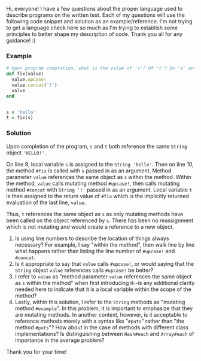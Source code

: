 Hi, everyone! I have a few questions about the proper language used to describe programs on the written test. Each of my questions will use the following code snippet and solution as an example/reference. I'm not trying to get a language check here so much as I'm trying to establish some principles to better shape my description of code. Thank you all for any guidance! :)

### Example
```ruby
# Upon program completion, what is the value of 's'? Of 't'? Do 's' and 't' reference the same object?
def fix(value)
  value.upcase!
  value.concat('!')
  value
end


s = 'hello'
t = fix(s)
```

### Solution
Upon completion of the program, `s` and `t` both reference the same `String` object `'HELLO!'`.

On line 9, local variable `s` is assigned to the `String 'hello'`. Then on line 10, 
the method `#fix` is called with `s` passed in as an argument. Method parameter `value` references
the same object as `s` within the method. Within the method, `value` calls mutating method `#upcase!`, 
then calls mutating method `#concat` with `String '!'` passed in as an argument.
Local variable `t` is then assigned to the return value of `#fix` which is the implicitly returned evaluation of the last line, `value`.

Thus, `t` references the same object as `s` as only mutating methods have been called on the object referenced by `s`. There has been no reassignment which is not mutating and would create a reference to a new object.


1. Is using line numbers to describe the location of things always necessary? For example, I say "within the method", then walk line by line what happens rather than listing the line number of `#upcase!` and `#concat`. 
2. Is it appropriate to say that `value` calls `#upcase!`, or would saying that the `String` object `value` references calls `#upcase!` be better?
3. I refer to `value` as "method parameter `value` references the same object as `s` within the method" when first introducing it--is any additional clarity needed here to indicate that it is a local variable within the scope of the method?
4. Lastly, within this solution, I refer to the `String` methods as "mutating method `#example`". In this problem, it is important to emphasize that they are mutating methods. In another context, however, is it acceptable to reference methods merely with a syntax like "`#puts`" rather than "the method `#puts`"? How about in the case of methods with different class implementations? Is distinguishing between `Hash#each` and `Array#each` of importance in the average problem?

Thank you for your time!